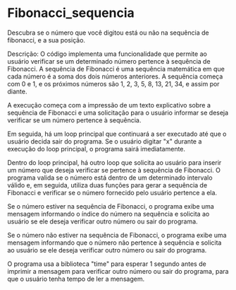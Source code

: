 # Fibonacci_sequencia
Descubra se o número que você digitou está ou não na sequência de fibonacci, e a sua posição.

Descrição:
O código implementa uma funcionalidade que permite ao usuário verificar se um determinado número pertence à sequência de Fibonacci. A sequência de Fibonacci é uma sequência matemática em que cada número é a soma dos dois números anteriores. A sequência começa com 0 e 1, e os próximos números são 1, 2, 3, 5, 8, 13, 21, 34, e assim por diante.

A execução começa com a impressão de um texto explicativo sobre a sequência de Fibonacci e uma solicitação para o usuário informar se deseja verificar se um número pertence à sequência.

Em seguida, há um loop principal que continuará a ser executado até que o usuário decida sair do programa. Se o usuário digitar "x" durante a execução do loop principal, o programa sairá imediatamente.

Dentro do loop principal, há outro loop que solicita ao usuário para inserir um número que deseja verificar se pertence à sequência de Fibonacci. O programa valida se o número está dentro de um determinado intervalo válido e, em seguida, utiliza duas funções para gerar a sequência de Fibonacci e verificar se o número fornecido pelo usuário pertence a ela.

Se o número estiver na sequência de Fibonacci, o programa exibe uma mensagem informando o índice do número na sequência e solicita ao usuário se ele deseja verificar outro número ou sair do programa.

Se o número não estiver na sequência de Fibonacci, o programa exibe uma mensagem informando que o número não pertence à sequência e solicita ao usuário se ele deseja verificar outro número ou sair do programa.

O programa usa a biblioteca "time" para esperar 1 segundo antes de imprimir a mensagem para verificar outro número ou sair do programa, para que o usuário tenha tempo de ler a mensagem.
